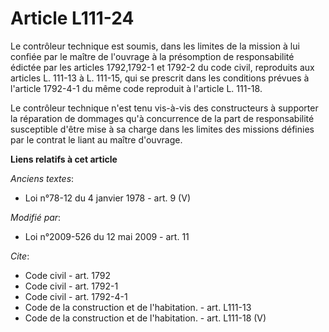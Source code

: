 # Article L111-24

Le contrôleur technique est soumis, dans les limites de la mission à lui confiée par le maître de l'ouvrage à la présomption
de responsabilité édictée par les articles 1792,1792-1 et 1792-2 du code civil, reproduits aux articles L. 111-13 à L.
111-15, qui se prescrit dans les conditions prévues à l'article 1792-4-1 du même code reproduit à l'article L. 111-18. 

Le contrôleur technique n'est tenu vis-à-vis des constructeurs à supporter la réparation de dommages qu'à concurrence de la
part de responsabilité susceptible d'être mise à sa charge dans les limites des missions définies par le contrat le liant au
maître d'ouvrage.

**Liens relatifs à cet article**

_Anciens textes_:

  - Loi n°78-12 du 4 janvier 1978 - art. 9 (V)

_Modifié par_:

  - Loi n°2009-526 du 12 mai 2009 - art. 11

_Cite_:

  - Code civil - art. 1792
  - Code civil - art. 1792-1
  - Code civil - art. 1792-4-1
  - Code de la construction et de l'habitation. - art. L111-13
  - Code de la construction et de l'habitation. - art. L111-18 (V)
